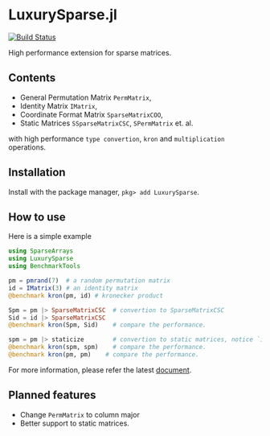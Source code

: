 # LuxurySparse.jl

[![Build Status](https://travis-ci.org/QuantumBFS/LuxurySparse.jl.svg?branch=master)](https://travis-ci.org/QuantumBFS/LuxurySparse.jl)

High performance extension for sparse matrices.

## Contents
* General Permutation Matrix `PermMatrix`,
* Identity Matrix `IMatrix`,
* Coordinate Format Matrix `SparseMatrixCOO`,
* Static Matrices `SSparseMatrixCSC`, `SPermMatrix` et. al.

with high performance `type convertion`, `kron` and `multiplication` operations.

## Installation
Install with the package manager, `pkg> add LuxurySparse`.

## How to use
Here is a simple example

```julia
using SparseArrays
using LuxurySparse
using BenchmarkTools

pm = pmrand(7)  # a random permutation matrix
id = IMatrix(3) # an identity matrix
@benchmark kron(pm, id) # kronecker product

Spm = pm |> SparseMatrixCSC  # convertion to SparseMatrixCSC
Sid = id |> SparseMatrixCSC
@benchmark kron(Spm, Sid)    # compare the performance.

spm = pm |> staticize        # convertion to static matrices, notice `id` is already static.
@benchmark kron(spm, spm)    # compare the performance.
@benchmark kron(pm, pm)    # compare the performance.
```

For more information, please refer the latest [document](https://quantumbfs.github.io/LuxurySparse.jl/latest/).

## Planned features
* Change `PermMatrix` to column major
* Better support to static matrices.
